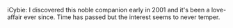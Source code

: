 iCybie: I discovered this noble companion early in 2001 and it's been a love-affair ever since. Time has passed but the interest seems to never temper.
